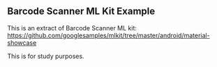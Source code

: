 ## Barcode Scanner ML Kit Example

This is an extract of Barcode Scanner ML kit:
https://github.com/googlesamples/mlkit/tree/master/android/material-showcase

This is for study purposes.